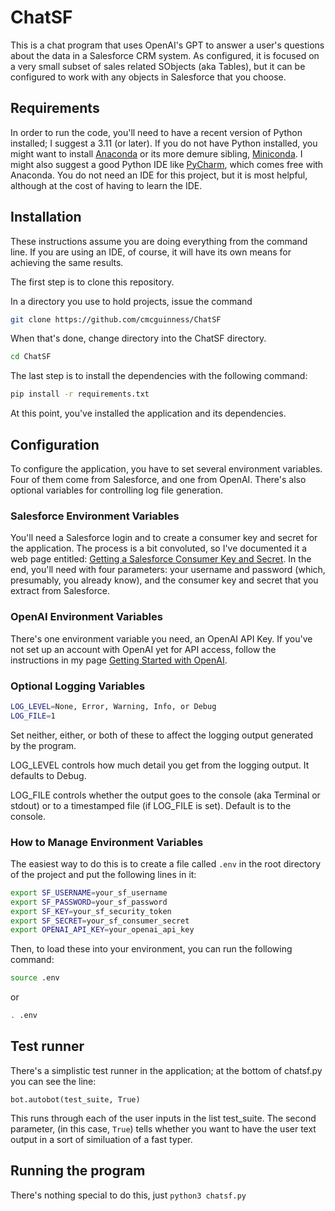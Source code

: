 # ChatSF

This is a chat program that uses OpenAI's GPT to answer a user's questions about the data in a Salesforce CRM system.  As configured, it is focused on a very small subset of sales related SObjects (aka Tables), but it can be configured to work with any objects in Salesforce that you choose.

## Requirements

In order to run the code, you'll need to have a recent version of Python installed; I suggest a 3.11 (or later).  If you do not have Python installed, you might want to install [Anaconda](https://www.anaconda.com/download) or its more demure sibling, [Miniconda](https://docs.conda.io/projects/miniconda/en/latest/).  I might also suggest a good Python IDE like  [PyCharm](https://www.jetbrains.com/products/compare/?product=pycharm&product=pycharm-ce), which comes free with Anaconda.  You do not need an IDE for this project, but it is most helpful, although at the cost of having to learn the IDE.

## Installation

These instructions assume you are doing everything from the command line.  If you are using an IDE, of course, it will have its own means for achieving the same results.

The first step is to clone this repository.

 In a directory you use to hold projects, issue the command

```bash
git clone https://github.com/cmcguinness/ChatSF
```

When that's done, change directory into the ChatSF directory.

```bash
cd ChatSF
```

The last step is to install the dependencies with the following command:

```bash
pip install -r requirements.txt
```

At this point, you've installed the application and its dependencies.

## Configuration

To configure the application, you have to set several environment variables. Four of them come from Salesforce, and one from OpenAI.  There's also optional variables for controlling log file generation.

### Salesforce Environment Variables

You'll need a Salesforce login and to create a consumer key and secret for the application.  The process is a bit convoluted, so I've documented it a web page entitled: [Getting a Salesforce Consumer Key and Secret](https://open.substack.com/pub/mcguinnessai/p/getting-a-salesforce-consumer-key?r=bsie&utm_campaign=post&utm_medium=web).  In the end, you'll need with four parameters: your  username and password (which, presumably, you already know), and the consumer key and secret that you extract from Salesforce.

### OpenAI Environment Variables

There's one environment variable you need, an OpenAI API Key.  If you've not set up an account with OpenAI yet for API access, follow the instructions in my page [Getting Started with OpenAI](https://open.substack.com/pub/mcguinnessai/p/getting-started-with-openai?r=bsie&utm_campaign=post&utm_medium=web).

### Optional Logging Variables

```bash
LOG_LEVEL=None, Error, Warning, Info, or Debug
LOG_FILE=1
```

Set neither, either, or both of these to affect the logging output generated by the program.  

LOG_LEVEL controls how much detail you get from the logging output.  It defaults to Debug.

LOG_FILE controls whether the output goes to the console (aka Terminal or stdout) or to a timestamped file (if LOG_FILE is set).  Default is to the console.

### How to Manage Environment Variables

The easiest way to do this is to create a file called `.env` in the root directory 
of the project and put the following lines in it:

```bash
export SF_USERNAME=your_sf_username
export SF_PASSWORD=your_sf_password
export SF_KEY=your_sf_security_token
export SF_SECRET=your_sf_consumer_secret
export OPENAI_API_KEY=your_openai_api_key
```

Then, to load these into your environment, you can run the following command:

```bash
source .env
```
or

```bash
. .env
```

## Test runner

There's a simplistic test runner in the application; at the bottom
of chatsf.py you can see the line:

```
bot.autobot(test_suite, True)
```

This runs through each of the user inputs in the list test_suite. The second parameter,
(in this case, `True`) tells whether you want to have the user text output in a sort of
similuation of a fast typer.

## Running the program

There's nothing special to do this, just `python3 chatsf.py`


